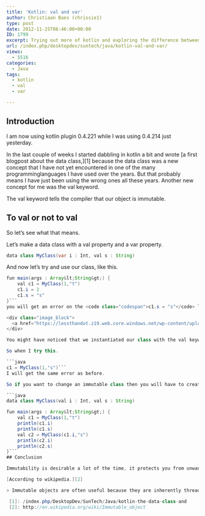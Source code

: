 ```yaml
---
title: 'Kotlin: val and var'
author: Christiaan Baes (chrissie1)
type: post
date: 2012-11-25T06:46:00+00:00
ID: 1799
excerpt: Trying out more of kotlin and exploring the difference between val and var.
url: /index.php/desktopdev/suntech/java/kotlin-val-and-var/
views:
  - 5516
categories:
  - Java
tags:
  - kotlin
  - val
  - var

---
```

## Introduction

I am now using kotlin plugin 0.4.221 while I was using 0.4.214 just yesterday.

In the last couple of weeks I started dabbling in kotlin a bit and wrote [a first blogpost about the data class,][1] because the data class was a new concept that I have not yet encountered in one of the many programminglanguages I have used over the years. But that probably means I have just been using the wrong ones all these years. Another new concept for me was the val keyword. 

The val keyword tells the compiler that our object is immutable.

## To val or not to val

So let&#8217;s see what that means.

Let&#8217;s make a data class with a val property and a var property.

```java
data class MyClass(var i : Int, val s : String)
```
And now let&#8217;s try and use our class, like this.

```java
fun main(args : Array&lt;String&gt;) {
    val c1 = MyClass(1,"t")
    c1.i = 2
    c1.s = "s"
}```
you will get an error on the <code class="codespan">c1.s = "s"</code> line because s is immutable and has been set in the constructor.

<div class="image_block">
  <a href="https://lessthandot.z19.web.core.windows.net/wp-content/uploads/users/chrissie1/kotlin/kotlin1.png?mtime=1353831918"><img alt="" src="https://lessthandot.z19.web.core.windows.net/wp-content/uploads/users/chrissie1/kotlin/kotlin1.png?mtime=1353831918" width="279" height="124" /></a>
</div>

You might have noticed that we instantiated our class with the val keyword as well. this means you can no longer assign another instance to it..

So when I try this.

```java
c1 = MyClass(1,"s")```
I will get the same error as before.

So if you want to change an immutable class then you will have to create another instance and start passing that along.

```java
data class MyClass(val i : Int, val s : String)

fun main(args : Array&lt;String&gt;) {
    val c1 = MyClass(1,"t")
    println(c1.i)
    println(c1.s)
    val c2 = MyClass(c1.i,"s")
    println(c2.i)
    println(c2.s)
}```
## Conclusion

Immutability is desirable a lot of the time, it protects you from unwanted side effects. 

[According to wikipedia.][2]

> Immutable objects are often useful because they are inherently thread-safe.[1] Other benefits are that they are simpler to understand and reason about and offer higher security than mutable objects.

 [1]: /index.php/DesktopDev/SunTech/Java/kotlin-the-data-class-and
 [2]: http://en.wikipedia.org/wiki/Immutable_object